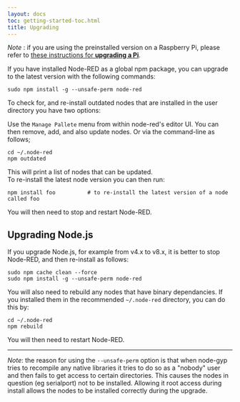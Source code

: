 ```yaml
---
layout: docs
toc: getting-started-toc.html
title: Upgrading
---
```


<div class="doc-callout"><em>Note</em> : if you are using the preinstalled version
on a Raspberry Pi, please refer to <a href="/docs/hardware/raspberrypi">these instructions for <b>upgrading a Pi</b></a>.</div>

If you have installed Node-RED as a global npm package, you can upgrade to the
latest version with the following commands:

    sudo npm install -g --unsafe-perm node-red

To check for, and re-install outdated nodes that are installed in the user directory you have two options:

Use the `Manage Pallete` menu from within node-red's editor UI. You can then remove, add, and also update nodes. Or via the command-line as follows;

    cd ~/.node-red
    npm outdated

This will print a list of nodes that can be updated.   
To re-install the latest node version you can then run:

    npm install foo          # to re-install the latest version of a node called foo

You will then need to stop and restart Node-RED.

## Upgrading Node.js

If you upgrade Node.js, for example from v4.x to v8.x, it is better to stop
Node-RED, and then re-install as follows:

    sudo npm cache clean --force
    sudo npm install -g --unsafe-perm node-red

You will also need to rebuild any nodes that have binary dependancies. If you
installed them in the recommended `~/.node-red` directory, you can do this by:

    cd ~/.node-red
    npm rebuild

You will then need to restart Node-RED.

----

_Note_: the reason for using the `--unsafe-perm` option is that when node-gyp tries
to recompile any native libraries it tries to do so as a "nobody" user and then
fails to get access to certain directories. This causes the nodes in question
(eg serialport) not to be installed. Allowing it root access during install
allows the nodes to be installed correctly during the upgrade.
